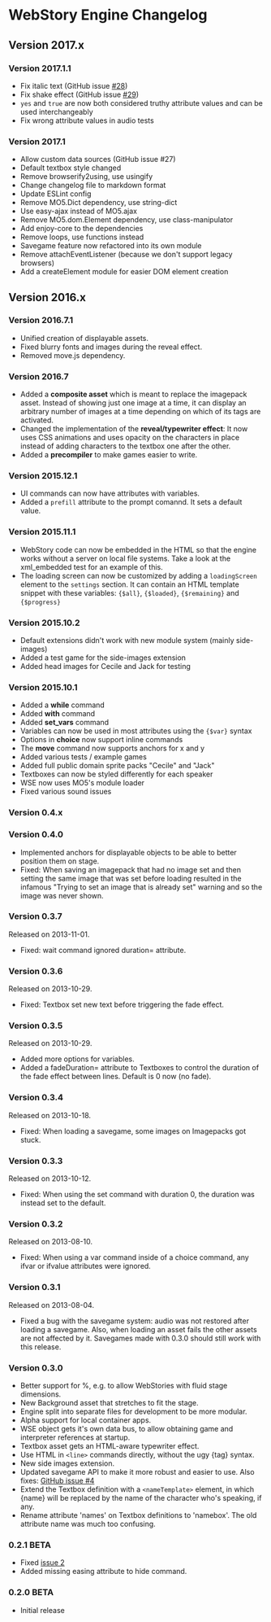 # WebStory Engine Changelog

## Version 2017.x

### Version 2017.1.1

 * Fix italic text (GitHub issue [#28](https://github.com/iiyo/WebStory-Engine/issues/28))
 * Fix shake effect (GitHub issue [#29](https://github.com/iiyo/WebStory-Engine/issues/29))
 * `yes` and `true` are now both considered truthy attribute values and can be used interchangeably
 * Fix wrong attribute values in audio tests

### Version 2017.1

 * Allow custom data sources (GitHub issue #27)
 * Default textbox style changed
 * Remove browserify2using, use usingify
 * Change changelog file to markdown format
 * Update ESLint config
 * Remove MO5.Dict dependency, use string-dict
 * Use easy-ajax instead of MO5.ajax
 * Remove MO5.dom.Element dependency, use class-manipulator
 * Add enjoy-core to the dependencies
 * Remove loops, use functions instead
 * Savegame feature now refactored into its own module
 * Remove attachEventListener (because we don't support legacy browsers)
 * Add a createElement module for easier DOM element creation

## Version 2016.x

### Version 2016.7.1

 * Unified creation of displayable assets.
 * Fixed blurry fonts and images during the reveal effect.
 * Removed move.js dependency.

### Version 2016.7

 * Added a **composite asset** which is meant to replace the imagepack asset. Instead of showing just one image at a time, it can display an arbitrary number of images at a time depending on which of its tags are activated.
 * Changed the implementation of the **reveal/typewriter effect**: It now uses CSS animations and uses opacity on the characters in place instead of adding characters to the textbox one after the other.
 * Added a **precompiler** to make games easier to write.

### Version 2015.12.1

 * UI commands can now have attributes with variables.
 * Added a `prefill` attribute to the prompt comannd. It sets a default value.

### Version 2015.11.1

 * WebStory code can now be embedded in the HTML so that the engine works without a server on local file systems. Take a look at the xml_embedded test for an example of this.
 * The loading screen can now be customized by adding a `loadingScreen` element to the `settings` section. It can contain an HTML template snippet with these variables: `{$all}`, `{$loaded}`, `{$remaining}` and `{$progress}`

### Version 2015.10.2

 * Default extensions didn't work with new module system (mainly side-images)
 * Added a test game for the side-images extension
 * Added head images for Cecile and Jack for testing

### Version 2015.10.1

 * Added a **while** command
 * Added **with** command
 * Added **set_vars** command
 * Variables can now be used in most attributes using the `{$var}` syntax
 * Options in **choice** now support inline commands
 * The **move** command now supports anchors for x and y
 * Added various tests / example games
 * Added full public domain sprite packs "Cecile" and "Jack"
 * Textboxes can now be styled differently for each speaker
 * WSE now uses MO5's module loader
 * Fixed various sound issues

### Version 0.4.x

### Version 0.4.0

 * Implemented anchors for displayable objects to be able to better position them on stage.
 * Fixed: When saving an imagepack that had no image set and then setting the same image that was set before loading resulted in the infamous "Trying to set an image that is already set" warning and so the image was never shown.

### Version 0.3.7

Released on 2013-11-01.

 * Fixed: wait command ignored duration= attribute.

### Version 0.3.6

Released on 2013-10-29.

 * Fixed: Textbox set new text before triggering the fade effect.

### Version 0.3.5

Released on 2013-10-29.

 * Added more options for variables.
 * Added a fadeDuration= attribute to Textboxes to control the duration of the fade effect between lines. Default is 0 now (no fade).

### Version 0.3.4

Released on 2013-10-18.

 * Fixed: When loading a savegame, some images on Imagepacks got stuck.

### Version 0.3.3

Released on 2013-10-12.

 * Fixed: When using the set command with duration 0, the duration was instead set to the default.

### Version 0.3.2

Released on 2013-08-10.

 * Fixed: When using a var command inside of a choice command, any ifvar or ifvalue attributes were ignored.

### Version 0.3.1

Released on 2013-08-04.

 * Fixed a bug with the savegame system: audio was not restored after loading a savegame. Also, when loading an asset fails the other assets are not affected by it. Savegames made with 0.3.0 should still work with this release.

### Version 0.3.0

 * Better support for %, e.g. to allow WebStories with fluid stage dimensions.
 * New Background asset that stretches to fit the stage.
 * Engine split into separate files for development to be more modular.
 * Alpha support for local container apps.
 * WSE object gets it's own data bus, to allow obtaining game and interpreter references at startup.
 * Textbox asset gets an HTML-aware typewriter effect.
 * Use HTML in `<line>` commands directly, without the ugy {tag} syntax.
 * New side images extension.
 * Updated savegame API to make it more robust and easier to use. Also fixes: [GitHub issue #4](https://github.com/jsteinbeck/WebStory-Engine/issues/4)
 * Extend the Textbox definition with a `<nameTemplate>` element, in which {name} will be replaced by the name of the character who's speaking, if any.
 * Rename attribute 'names' on Textbox definitions to 'namebox'. The old attribute name was much too confusing.

### 0.2.1 BETA

 * Fixed [issue 2](https://github.com/jsteinbeck/WebStory-Engine/issues/2)
 * Added missing easing attribute to hide command.

### 0.2.0 BETA

 *  Initial release